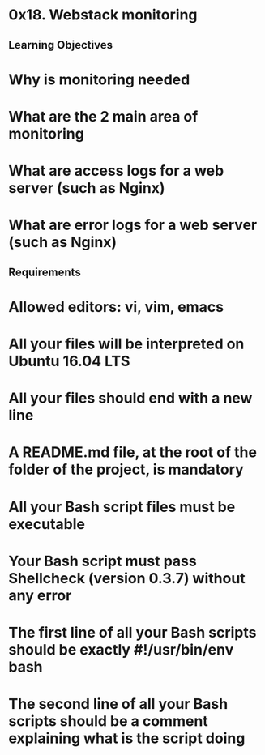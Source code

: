 # 0x18. Webstack monitoring
## Learning Objectives
# Why is monitoring needed
# What are the 2 main area of monitoring
# What are access logs for a web server (such as Nginx)
# What are error logs for a web server (such as Nginx)

## Requirements
# Allowed editors: vi, vim, emacs
# All your files will be interpreted on Ubuntu 16.04 LTS
# All your files should end with a new line
# A README.md file, at the root of the folder of the project, is mandatory
# All your Bash script files must be executable
# Your Bash script must pass Shellcheck (version 0.3.7) without any error
# The first line of all your Bash scripts should be exactly #!/usr/bin/env bash
# The second line of all your Bash scripts should be a comment explaining what is the script doing

